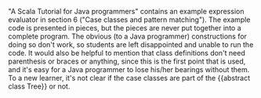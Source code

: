 "A Scala Tutorial for Java programmers" contains an example expression evaluator in section 6 ("Case classes and pattern matching").  The example code is presented in pieces, but the pieces are never put together into a complete program.  The obvious (to a Java programmer) constructions for doing so don't work, so students are left disappointed and unable to run the code.
It would also be helpful to mention that class definitions don't need parenthesis or braces or anything, since this is the first point that is used, and it's easy for a Java programmer to lose his/her bearings without them.  To a new learner, it's not clear if the case classes are part of the {{abstract class Tree}} or not.
